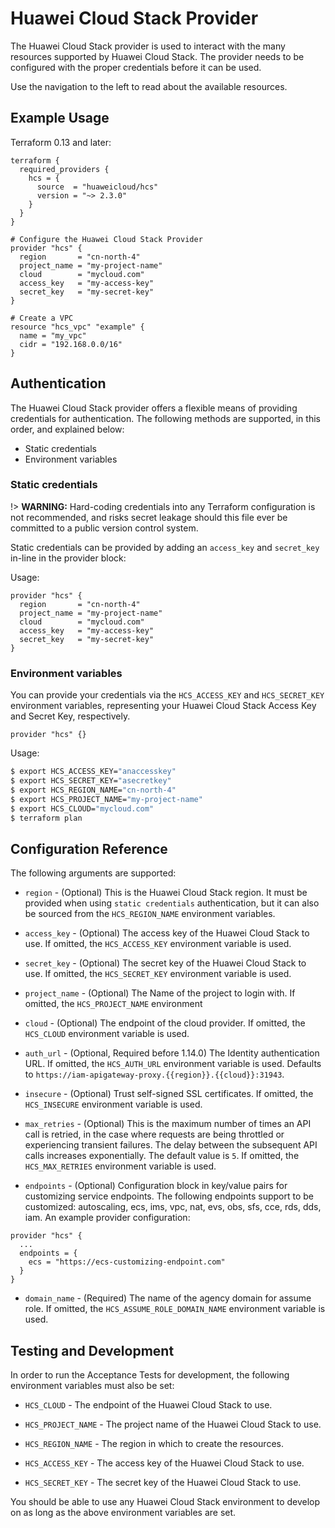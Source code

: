 # Huawei Cloud Stack Provider

The Huawei Cloud Stack provider is used to interact with the many resources supported by Huawei Cloud Stack. The provider needs to be
configured with the proper credentials before it can be used.

Use the navigation to the left to read about the available resources.

## Example Usage

Terraform 0.13 and later:

```hcl
terraform {
  required_providers {
    hcs = {
      source  = "huaweicloud/hcs"
      version = "~> 2.3.0"
    }
  }
}

# Configure the Huawei Cloud Stack Provider
provider "hcs" {
  region       = "cn-north-4"
  project_name = "my-project-name"
  cloud        = "mycloud.com"
  access_key   = "my-access-key"
  secret_key   = "my-secret-key"
}

# Create a VPC
resource "hcs_vpc" "example" {
  name = "my_vpc"
  cidr = "192.168.0.0/16"
}
```

## Authentication

The Huawei Cloud Stack provider offers a flexible means of providing credentials for authentication. The following methods are
supported, in this order, and explained below:

* Static credentials
* Environment variables

### Static credentials

!> **WARNING:** Hard-coding credentials into any Terraform configuration is not recommended, and risks secret leakage
should this file ever be committed to a public version control system.

Static credentials can be provided by adding an `access_key` and `secret_key`
in-line in the provider block:

Usage:

```hcl
provider "hcs" {
  region       = "cn-north-4"
  project_name = "my-project-name"
  cloud        = "mycloud.com"
  access_key   = "my-access-key"
  secret_key   = "my-secret-key"
}
```

### Environment variables

You can provide your credentials via the `HCS_ACCESS_KEY` and
`HCS_SECRET_KEY` environment variables, representing your Huawei Cloud Stack Access Key and Secret Key, respectively.

```hcl
provider "hcs" {}
```

Usage:

```sh
$ export HCS_ACCESS_KEY="anaccesskey"
$ export HCS_SECRET_KEY="asecretkey"
$ export HCS_REGION_NAME="cn-north-4"
$ export HCS_PROJECT_NAME="my-project-name"
$ export HCS_CLOUD="mycloud.com"
$ terraform plan
```

## Configuration Reference

The following arguments are supported:

* `region` - (Optional) This is the Huawei Cloud Stack region. It must be provided when using `static credentials`
  authentication, but it can also be sourced from the `HCS_REGION_NAME` environment variables.

* `access_key` - (Optional) The access key of the Huawei Cloud Stack to use. If omitted, the `HCS_ACCESS_KEY` environment
  variable is used.

* `secret_key` - (Optional) The secret key of the Huawei Cloud Stack to use. If omitted, the `HCS_SECRET_KEY` environment
  variable is used.

* `project_name` - (Optional) The Name of the project to login with. If omitted, the `HCS_PROJECT_NAME` environment

* `cloud` - (Optional) The endpoint of the cloud provider. If omitted, the
  `HCS_CLOUD` environment variable is used. 

* `auth_url` - (Optional, Required before 1.14.0) The Identity authentication URL. If omitted, the
  `HCS_AUTH_URL` environment variable is used. Defaults to `https://iam-apigateway-proxy.{{region}}.{{cloud}}:31943`.

* `insecure` - (Optional) Trust self-signed SSL certificates. If omitted, the
  `HCS_INSECURE` environment variable is used.

* `max_retries` - (Optional) This is the maximum number of times an API call is retried, in the case where requests are
  being throttled or experiencing transient failures. The delay between the subsequent API calls increases
  exponentially. The default value is `5`. If omitted, the `HCS_MAX_RETRIES` environment variable is used.

* `endpoints` - (Optional) Configuration block in key/value pairs for customizing service endpoints. The following
  endpoints support to be customized: autoscaling, ecs, ims, vpc, nat, evs, obs, sfs, cce, rds, dds, iam. An example
  provider configuration:

```hcl
provider "hcs" {
  ...
  endpoints = {
    ecs = "https://ecs-customizing-endpoint.com"
  }
}
```


* `domain_name` - (Required) The name of the agency domain for assume role.
  If omitted, the `HCS_ASSUME_ROLE_DOMAIN_NAME` environment variable is used.

## Testing and Development

In order to run the Acceptance Tests for development, the following environment variables must also be set:

* `HCS_CLOUD` - The endpoint of the Huawei Cloud Stack to use.

* `HCS_PROJECT_NAME` - The project name of the Huawei Cloud Stack to use.

* `HCS_REGION_NAME` - The region in which to create the resources.

* `HCS_ACCESS_KEY` - The access key of the Huawei Cloud Stack to use.

* `HCS_SECRET_KEY` - The secret key of the Huawei Cloud Stack to use.

You should be able to use any Huawei Cloud Stack environment to develop on as long as the above environment variables are set.
